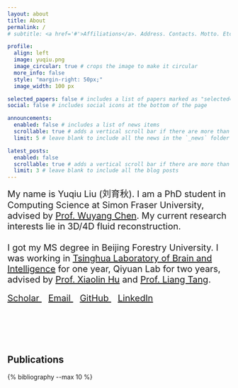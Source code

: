 ```yaml
---
layout: about
title: About
permalink: /
# subtitle: <a href='#'>Affiliations</a>. Address. Contacts. Motto. Etc.

profile:
  align: left
  image: yuqiu.png
  image_circular: true # crops the image to make it circular
  more_info: false
  style: "margin-right: 50px;"
  image_width: 100 px

selected_papers: false # includes a list of papers marked as "selected={true}"
social: false # includes social icons at the bottom of the page

announcements:
  enabled: false # includes a list of news items
  scrollable: true # adds a vertical scroll bar if there are more than 3 news items
  limit: 5 # leave blank to include all the news in the `_news` folder

latest_posts:
  enabled: false
  scrollable: true # adds a vertical scroll bar if there are more than 3 new posts items
  limit: 3 # leave blank to include all the blog posts
---
```


<!-- <div style="max-width: 600px; text-align: left;">

<span style="font-size: 20px;">
My name is Yuqiu Liu (刘育秋). I am a PhD student in Computing Science at Simon Fraser University, advised by [Prof Wuyang Chen](https://delta-lab-ai.github.io/).
My current research interests lie in 3D/4D fluid reconstruction.

I got my MS degree in Beijing Forestry University. I was working in Tsinghua Laboratory of [Brain and Intelligence for one year](https://brain.tsinghua.edu.cn/en/) Qiyuan Lab for two years, advised by [Prof. Xiaolin Hu](https://xlhu.cn/) and [Prof. Liang Tang](https://scholar.google.com/citations?user=aPWa50IAAAAJ&hl=zh-TW) .
</span>

</div> -->

<div style="font-size: 20px; max-width: 1200px; text-align: left; margin-bottom: 50px;">
My name is Yuqiu Liu (刘育秋). I am a PhD student in Computing Science at Simon Fraser University, advised by 
<a href="https://delta-lab-ai.github.io/" target="_blank">Prof. Wuyang Chen</a>.  
My current research interests lie in 3D/4D fluid reconstruction.
<br><br>
I got my MS degree in Beijing Forestry University. I was working in 
<a href="https://brain.tsinghua.edu.cn/en/" target="_blank">Tsinghua Laboratory of Brain and Intelligence</a> for one year, 
Qiyuan Lab for two years, advised by 
<a href="https://xlhu.cn/" target="_blank">Prof. Xiaolin Hu</a> and 
<a href="https://scholar.google.com/citations?user=aPWa50IAAAAJ&hl=zh-TW" target="_blank">Prof. Liang Tang</a>.

<div style="margin-top: 18px;">
<a href="https://scholar.google.com/citations?user=ps_jKQwAAAAJ" style="margin-right: 15px;" target="_blank">
  <i class="ai ai-google-scholar"></i> Scholar
</a>

<a href="mailto:yuqiu_liu@sfu.ca" target="_blank" style="margin-right: 15px;">
  <i class="fas fa-envelope"></i> Email
</a>

<a href="https://github.com/AutumnYQ" target="_blank" style="margin-right: 15px;">
  <i class="fab fa-github"></i> GitHub
</a>

<a href="https://www.linkedin.com/in/yuqiu-liu-448134292/" target="_blank">
  <i class="fab fa-linkedin"></i> LinkedIn
</a>

</div>
</div>
<br><br>

<h2 style="text-align: left; margin-top: 30px;">Publications</h2>
<div class="publications">
  {% bibliography --max 10 %}
</div>

<!-- Write your biography here. Tell the world about yourself. Link to your favorite [subreddit](http://reddit.com). You can put a picture in, too. The code is already in, just name your picture `prof_pic.jpg` and put it in the `img/` folder.
Put your address / P.O. box / other info right below your picture. You can also disable any of these elements by editing `profile` property of the YAML header of your `_pages/about.md`. Edit `_bibliography/papers.bib` and Jekyll will render your [publications page](/al-folio/publications/) automatically.
Link to your social media connections, too. This theme is set up to use [Font Awesome icons](https://fontawesome.com/) and [Academicons](https://jpswalsh.github.io/academicons/), like the ones below. Add your Facebook, Twitter, LinkedIn, Google Scholar, or just disable all of them. -->

